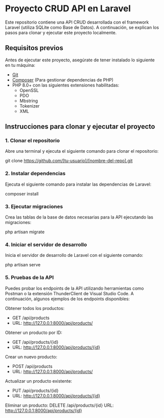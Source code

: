 # Proyecto CRUD API en Laravel

Este repositorio contiene una API CRUD desarrollada con el framework Laravel (utiliza SQLite como Base de Datos). A continuación, se explican los pasos para clonar y ejecutar este proyecto localmente.

## Requisitos previos

Antes de ejecutar este proyecto, asegúrate de tener instalado lo siguiente en tu máquina:

- [Git](https://git-scm.com/)
- [Composer](https://getcomposer.org/) (Para gestionar dependencias de PHP)
- PHP 8.0+ con las siguientes extensiones habilitadas:
  - OpenSSL
  - PDO
  - Mbstring
  - Tokenizer
  - XML

## Instrucciones para clonar y ejecutar el proyecto

### 1. Clonar el repositorio

Abre una terminal y ejecuta el siguiente comando para clonar el repositorio:

git clone https://github.com/[tu-usuario]/[nombre-del-repo].git

### 2. Instalar dependencias

Ejecuta el siguiente comando para instalar las dependencias de Laravel:

composer install

### 3. Ejecutar migraciones
Crea las tablas de la base de datos necesarias para la API ejecutando las migraciones:

php artisan migrate

### 4. Iniciar el servidor de desarrollo
Inicia el servidor de desarrollo de Laravel con el siguiente comando:

php artisan serve

### 5. Pruebas de la API
Puedes probar los endpoints de la API utilizando herramientas como Postman o la extensión ThunderClient de Visual Studio Code. A continuación, algunos ejemplos de los endpoints disponibles:

Obtener todos los productos: 
- GET /api/products
- URL: http://127.0.0.1:8000/api/products/

Obtener un producto por ID: 
- GET /api/products/{id}
- URL: http://127.0.0.1:8000/api/products/{id}

Crear un nuevo producto: 
- POST /api/products
- URL: http://127.0.0.1:8000/api/products/

Actualizar un producto existente: 
- PUT /api/products/{id}
- URL: http://127.0.0.1:8000/api/products/{id}

Eliminar un producto: 
DELETE /api/products/{id}
URL: http://127.0.0.1:8000/api/products/{id}
